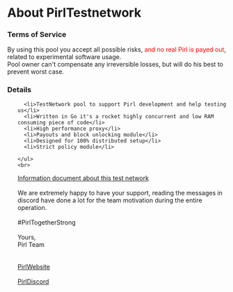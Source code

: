 <div class="container">
  <div class="page-header">
    <h1>About PirlTestnetwork</h1>
  </div>
  <h3>Terms of Service</h3>
  <p>By using this pool you accept all possible risks, <span style="color:red">and no real Pirl is payed out</span>, related to experimental software usage.<br/>
     Pool owner can't compensate any irreversible losses, but will do his best to prevent worst case.
  </p>
  <h3>Details</h3>
  <p>
    <ul>
    
      <li>TestNetwork pool to support Pirl development and help testing us</li>
      <li>Written in Go it's a rocket highly concurrent and low RAM consuming piece of code</li>
      <li>High performance proxy</li>
      <li>Payouts and block unlocking module</li>
      <li>Designed for 100% distributed setup</li>
      <li>Strict policy module</li>
      
    </ul>
    <br>
  <A HREF = "https://docs.pirl.io/en/development/core/testnetwork/">Information document about this test network</A>  <br>
  <br>
  We are extremely happy to have your support, reading the messages in discord have done a lot for the team motivation during the entire operation.
<br>
<br>
#PirlTogetherStrong
<br>
 <br>
Yours,
<br>
Pirl Team<br>
<br>
<br>
 <A HREF = "https://pirl.io/en/">PirlWebsite</A><br>
 <br>
 <A HREF = "https://discord.gg/CeP2Y3R">PirlDiscord</A><br>
  </p>
</div>











